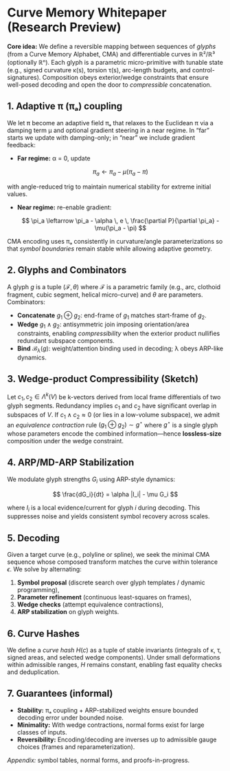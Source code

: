 
# Curve Memory Whitepaper (Research Preview)

**Core idea:** We define a reversible mapping between sequences of *glyphs* (from a Curve Memory Alphabet, CMA)
and differentiable curves in ℝ²/ℝ³ (optionally ℝⁿ). Each glyph is a parametric micro-primitive with tunable
state (e.g., signed curvature κ(s), torsion τ(s), arc-length budgets, and control-signatures). Composition
obeys exterior/wedge constraints that ensure well-posed decoding and open the door to *compressible* concatenation.

## 1. Adaptive π (πₐ) coupling

We let π become an adaptive field πₐ that relaxes to the Euclidean π via a damping term μ and optional gradient
steering in a near regime. In “far” starts we update with damping-only; in “near” we include gradient feedback:

  - **Far regime:** α = 0, update

    $$
    \pi_a \leftarrow \pi_a - \mu(\pi_a - \pi)
    $$

  with angle-reduced trig to maintain numerical stability for extreme initial values.
  - **Near regime:** re-enable gradient:

    $$
    \pi_a \leftarrow \pi_a - \alpha \, e \, \frac{\partial P}{\partial \pi_a} - \mu(\pi_a - \pi)
    $$

CMA encoding uses πₐ consistently in curvature/angle parameterizations so that *symbol boundaries* remain
stable while allowing adaptive geometry.

## 2. Glyphs and Combinators

A glyph $g$ is a tuple $(\mathcal{F}, \theta)$ where $\mathcal{F}$ is a parametric family (e.g., arc,
clothoid fragment, cubic segment, helical micro-curve) and $\theta$ are parameters. Combinators:

- **Concatenate** $g_1 \oplus g_2$: end-frame of $g_1$ matches start-frame of $g_2$.
- **Wedge** $g_1 \wedge g_2$: antisymmetric join imposing orientation/area constraints, enabling
  *compressibility* when the exterior product nullifies redundant subspace components.
- **Bind** $\mathcal{B}_\lambda(g)$: weight/attention binding used in decoding; λ obeys ARP-like dynamics.

## 3. Wedge-product Compressibility (Sketch)

Let $c_1, c_2 \in \Lambda^k(V)$ be k-vectors derived from local frame differentials of two glyph segments.
Redundancy implies $c_1$ and $c_2$ have significant overlap in subspaces of $V$.
If $c_1 \wedge c_2 \approx 0$ (or lies in a low-volume subspace), we admit an *equivalence contraction*
rule $(g_1 \oplus g_2) \sim g^\star$ where $g^\star$ is a single glyph whose parameters encode the
combined information—hence **lossless-size** composition under the wedge constraint.

## 4. ARP/MD-ARP Stabilization

We modulate glyph strengths $G_i$ using ARP-style dynamics:

$$
\frac{dG_i}{dt} = \alpha |I_i| - \mu G_i
$$

where $I_i$ is a local evidence/current for glyph $i$ during decoding. This suppresses noise and yields
consistent symbol recovery across scales.

## 5. Decoding
Given a target curve (e.g., polyline or spline), we seek the minimal CMA sequence whose composed transform
matches the curve within tolerance $\epsilon$. We solve by alternating:
1. **Symbol proposal** (discrete search over glyph templates / dynamic programming),
2. **Parameter refinement** (continuous least-squares on frames),
3. **Wedge checks** (attempt equivalence contractions),
4. **ARP stabilization** on glyph weights.

## 6. Curve Hashes
We define a *curve hash* $H(c)$ as a tuple of stable invariants (integrals of κ, τ, signed areas, and
selected wedge components). Under small deformations within admissible ranges, $H$ remains constant, enabling
fast equality checks and deduplication.

## 7. Guarantees (informal)
- **Stability:** πₐ coupling + ARP-stabilized weights ensure bounded decoding error under bounded noise.
- **Minimality:** With wedge contractions, normal forms exist for large classes of inputs.
- **Reversibility:** Encoding/decoding are inverses up to admissible gauge choices (frames and reparameterization).

*Appendix:* symbol tables, normal forms, and proofs-in-progress.
